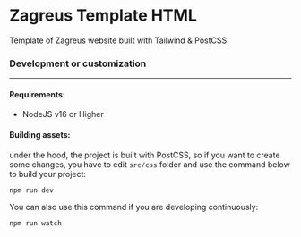 # Zagreus Template HTML
Template of Zagreus website built with Tailwind & PostCSS

### Development or customization
----
#### Requirements:
* NodeJS v16 or Higher

#### Building assets:
under the hood, the project is built with PostCSS, so if you want to create some changes, you have to edit `src/css` folder and use the command below to build your project:
```
npm run dev
```
You can also use this command if you are developing continuously:
```
npm run watch
```
